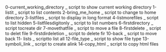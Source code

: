 0-current_working_directory _ script to show current working directory
1-listit _ script to list contents
2-bring_me_home _ script to change to home directory
3-listfiles _ script to display in long format
4-listmorefiles _ script to list hidden
5-listfilesdigitonly _ script to list numbers
6-firstdirectory _ script tocreate dir
7-movethatfile _ script to move a file
8-firstdelete _ script to delet file
9-firstdirdeletion _ script to delete fir
10-back _ script to move back
11- lists _ scriptto list all
12-file_type _ script to show file type
13-symboli_link _ script to create alink
14-copy_html _ script to copy html files
